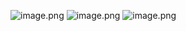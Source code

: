 ![image.png](https://upload-images.jianshu.io/upload_images/14555448-b0fdf59fc7a74411.png?imageMogr2/auto-orient/strip%7CimageView2/2/w/1240)
![image.png](https://upload-images.jianshu.io/upload_images/14555448-72f1610e230c3b36.png?imageMogr2/auto-orient/strip%7CimageView2/2/w/1240)
![image.png](https://upload-images.jianshu.io/upload_images/14555448-6e665948e8de3e7c.png?imageMogr2/auto-orient/strip%7CimageView2/2/w/1240)
